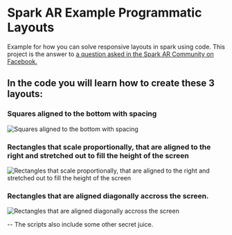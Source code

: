 # Spark AR Example Programmatic Layouts

Example for how you can solve responsive layouts in spark using code. This project is the answer to [a question asked in the Spark AR Community on Facebook.](https://www.facebook.com/groups/SparkARcommunity/permalink/715517482193630/)

## In the code you will learn how to create these 3 layouts: 
### Squares aligned to the bottom with spacing
![Squares aligned to the bottom with spacing](https://user-images.githubusercontent.com/2833312/65633599-c86e9400-dfdc-11e9-803f-66b3eaf4793b.png)
### Rectangles that scale proportionally, that are aligned to the right and stretched out to fill the height of the screen
![Rectangles that scale proportionally, that are aligned to the right and stretched out to fill the height of the screen](https://user-images.githubusercontent.com/2833312/65633604-c86e9400-dfdc-11e9-9f18-86e3886eef75.png)
### Rectangles that are aligned diagonally accross the screen.
![Rectangles that are aligned diagonally accross the screen](https://user-images.githubusercontent.com/2833312/65633602-c86e9400-dfdc-11e9-92f7-9e67326d7d45.png)

--
The scripts also include some other secret juice.
